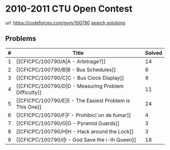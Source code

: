 # 2010-2011 CTU Open Contest

url: https://codeforces.com/gym/100790
[search solutions](https://www.google.com/search?q=Solution+OR+題解+2010-2011+CTU+Open+Contest)

## Problems

| # | Title | Solved |
| --- | --- | --- |
|1|[[CFICPC/100790/A\|A - Arbitrage?]]|14|
|2|[[CFICPC/100790/B\|B - Bus Schedules]]|6|
|3|[[CFICPC/100790/C\|C - Bus Clock Display]]|9|
|4|[[CFICPC/100790/D\|D - Measuring Problem Difficulty]]|11|
|5|[[CFICPC/100790/E\|E - The Easiest Problem is This One]]|24|
|6|[[CFICPC/100790/F\|F - Prohibici´on de fumar]]|4|
|7|[[CFICPC/100790/G\|G - Pyramid Guards]]|3|
|8|[[CFICPC/100790/H\|H - Hack around the Lock]]|3|
|9|[[CFICPC/100790/I\|I - God Save the i-th Queen]]|18|
